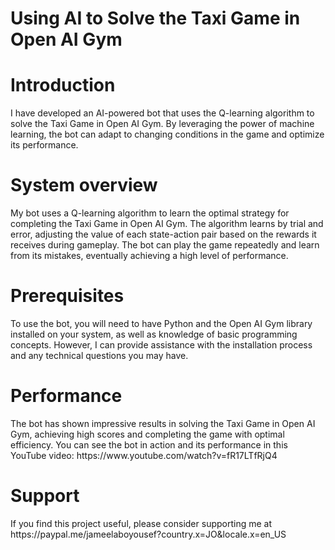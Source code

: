 # Using AI to Solve the Taxi Game in Open AI Gym
 
 <h1>Introduction</h1>
I have developed an AI-powered bot that uses the Q-learning algorithm to solve the Taxi Game in Open AI Gym. By leveraging the power of machine learning, the bot can adapt to changing conditions in the game and optimize its performance.




 <h1>System overview</h1>
My bot uses a Q-learning algorithm to learn the optimal strategy for completing the Taxi Game in Open AI Gym. The algorithm learns by trial and error, adjusting the value of each state-action pair based on the rewards it receives during gameplay. The bot can play the game repeatedly and learn from its mistakes, eventually achieving a high level of performance.



 
 <h1>Prerequisites</h1>
 
To use the bot, you will need to have Python and the Open AI Gym library installed on your system, as well as knowledge of basic programming concepts. However, I can provide assistance with the installation process and any technical questions you may have.



 
 <h1>Performance </h1>
The bot has shown impressive results in solving the Taxi Game in Open AI Gym, achieving high scores and completing the game with optimal efficiency. You can see the bot in action and its performance in this YouTube video: https://www.youtube.com/watch?v=fR17LTfRjQ4



 
 <h1> Support</h1>
If you find this project useful, please consider supporting me at https://paypal.me/jameelaboyousef?country.x=JO&locale.x=en_US



 
